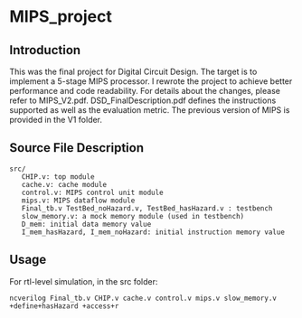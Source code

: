 # MIPS_project   
## Introduction   
This was the final project for Digital Circuit Design. The target is to implement a 5-stage MIPS processor. I rewrote the project to achieve better performance and code readability. For details about the changes, please refer to MIPS_V2.pdf. DSD_FinalDescription.pdf defines the instructions supported as well as the evaluation metric. The previous version of MIPS is provided in the V1 folder.   

## Source File Description
```
src/
   CHIP.v: top module
   cache.v: cache module
   control.v: MIPS control unit module
   mips.v: MIPS dataflow module
   Final_tb.v TestBed_noHazard.v, TestBed_hasHazard.v : testbench
   slow_memory.v: a mock memory module (used in testbench)
   D_mem: initial data memory value
   I_mem_hasHazard, I_mem_noHazard: initial instruction memory value
```

## Usage
For rtl-level simulation, in the src folder:   
```
ncverilog Final_tb.v CHIP.v cache.v control.v mips.v slow_memory.v +define+hasHazard +access+r
``` 
